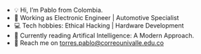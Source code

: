 - 💡 Hi, I’m Pablo from Colombia.
- 🚗 Working as Electronic Engineer | Automotive Specialist
- 💻 Tech hobbies: Ethical Hacking | Hardware Development
- 📗 Currently reading Artifical Intelligence: A Modern Approach.
- 📧 Reach me on torres.pablo@correounivalle.edu.co
